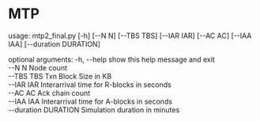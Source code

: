 # MTP
usage: mtp2_final.py [-h] [--N N] [--TBS TBS] [--IAR IAR] [--AC AC]
                     [--IAA IAA] [--duration DURATION] <br>

optional arguments:
  -h, --help           show this help message and exit <br>
  --N N                Node count <br>
  --TBS TBS            Txn Block Size in KB <br>
  --IAR IAR            Interarrival time for R-blocks in seconds <br>
  --AC AC              Ack chain count <br>
  --IAA IAA            Interarrival time for A-blocks in seconds <br>
  --duration DURATION  Simulation duration in minutes <br>
